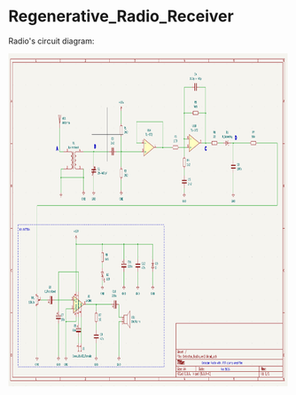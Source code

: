 # Regenerative_Radio_Receiver

Radio's circuit diagram:
<p align="center">
<img src="./img/Regenerative_Radio_Receiver.png" width="1000" height="600"/>
</p> 